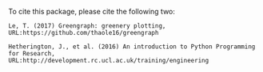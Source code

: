 To cite this package, please cite the following two:

    Le, T. (2017) Greengraph: greenery plotting, URL:https://github.com/thaole16/greengraph

    Hetherington, J., et al. (2016) An introduction to Python Programming for Research,
    URL:http://development.rc.ucl.ac.uk/training/engineering